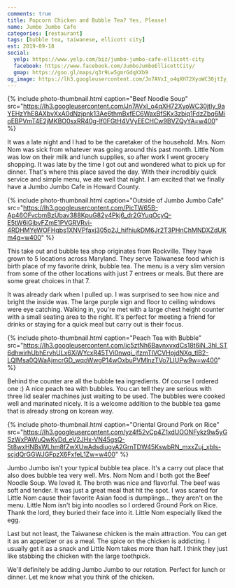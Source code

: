 ```yaml
---
comments: true
title: Popcorn Chicken and Bubble Tea? Yes, Please!
name: Jumbo Jumbo Cafe
categories: [restaurant]
tags: [bubble tea, taiwanese, ellicott city]
est: 2019-09-18
social:
  yelp: https://www.yelp.com/biz/jumbo-jumbo-cafe-ellicott-city
  facebook: https://www.facebook.com/JumboJumboEllicottCity/
  gmap: https://goo.gl/maps/q3r9Lw5gmrGdqXXb9
og_image: https://lh3.googleusercontent.com/Jn7AVxI_o4qXH72XyoWC30jtIy_9aYEHzYhE8AXbvXxA0dNzjpnk13Ae6thmBxfEC6WaxBfSKx3zbiq1FdzZbq6MioEBPVmT4E2jMKBO0sxRR40g-lf0FGtH4VVyEECHCw9BVZQyYA=w400
---
```


{%
  include photo-thumbnail.html 
  caption="Beef Noodle Soup"
  src="https://lh3.googleusercontent.com/Jn7AVxI_o4qXH72XyoWC30jtIy_9aYEHzYhE8AXbvXxA0dNzjpnk13Ae6thmBxfEC6WaxBfSKx3zbiq1FdzZbq6MioEBPVmT4E2jMKBO0sxRR40g-lf0FGtH4VVyEECHCw9BVZQyYA=w400"
%}

It was a late night and I had to be the caretaker of the household. Mrs. Nom Nom was sick from whatever was going around this past month. Little Nom was low on their milk and lunch supplies, so after work I went grocery shopping. It was late by the time I got out and wondered what to pick up for dinner. That's where this place saved the day. With their incredibly quick service and simple menu, we ate well that night. I am excited that we finally have a Jumbo Jumbo Cafe in Howard County.

<!--more-->

{%
  include photo-thumbnail.html 
  caption="Outside of Jumbo Jumbo Cafe"
  src="https://lh3.googleusercontent.com/PicTW65B-Ap46OFvcbmBzUbav388KpuG82y4Pkj6_dr2GYuqOcyQ-E5tW6iGibvFZmE1PVGRVRvi-4RDHMYeWOFHqbs1XNVPfaxj305p2J_hifhiukDM6Jr2T3PHnChMNDXZdUKm4g=w400"
%}

This take out and bubble tea shop originates from Rockville. They have grown to 5 locations across Maryland. They serve Taiwanese food which is birth place of my favorite drink, bubble tea. The menu is a very slim version from some of the other locations with just 7 entrees or meals. But there are some great choices in that 7. 

It was already dark when I pulled up. I was surprised to see how nice and bright the inside was. The large purple sign and floor to ceiling windows were eye catching. Walking in, you're met with a large chest height counter with a small seating area to the right. It's perfect for meeting a friend for drinks or staying for a quick meal but carry out is their focus.

{%
  include photo-thumbnail.html 
  caption="Peach Tea with Bubble"
  src="https://lh3.googleusercontent.com/ic5ztNh6BavnxvxdCs18t6iN_3hl_ST6dhwirhUbhErvhULx6XiWYcxR45TVi0nwqi_jfzmTIVCVHpjdNXq_tlB2-LQIMsa0QWaAjmcrGD_wqoWwgP14wOxbuPVMlnzTVo7LIUPw9w=w400"
%}

Behind the counter are all the bubble tea ingredients. Of course I ordered one :) A nice peach tea with bubbles. You can tell they are serious with three lid sealer machines just waiting to be used. The bubbles were cooked well and marinated nicely. It is a welcome addition to the bubble tea game that is already strong on korean way.

{%
  include photo-thumbnail.html 
  caption="Oriental Ground Pork on Rice"
  src="https://lh3.googleusercontent.com/yz4f52vCp4Z1xdUOONFykz9w5yGSzWxPAWuQwKyDd_eV2JHx-VN45gsQ-5t8wxHNBsWLhm8fZwXUwAdsdiugvA2GrnTDW45KswbRN_mxxZuj_xbIs-scjdQrGGWJGFpzX6FxfeL1Zw=w400"
%}

Jumbo Jumbo isn't your typical bubble tea place. It's a carry out place that also does bubble tea very well. Mrs. Nom Nom and I both got the Beef Noodle Soup. We loved it. The broth was nice and flavorful. The beef was soft and tender. It was just a great meal that hit the spot. I was scared for Little Nom cause their favorite Asian food is dumplings... they aren't on the menu. Little Nom isn't big into noodles so I ordered Ground Pork on Rice. Thank the lord, they buried their face into it. Little Nom especially liked the egg. 

Last but not least, the Taiwanese chicken is the main attraction. You can get it as an appetizer or as a meal. The spice on the chicken is addicting. I usually get it as a snack and Little Nom takes more than half. I think they just like stabbing the chicken with the large toothpick.

We'll definitely be adding Jumbo Jumbo to our rotation. Perfect for lunch or dinner. Let me know what you think of the chicken.
